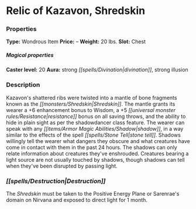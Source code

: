 ﻿---
Title: "Relic of Kazavon, Shredskin"
Type: "Wondrous Item"
Price: "–"
Weight: "20 lbs."
Slot: "Chest"
Caster level: "20"
Aura: "strong divination, strong illusion"
Description: |
  "Kazavon's shattered ribs were twisted into a mantle of bone fragments known as the _Shredskin_. The mantle grants its wearer a +6 enhancement bonus to Wisdom, a +5 resistance bonus on all saving throws, and the ability to hide in plain sight as per the shadowdancer class feature. The wearer can speak with any shadow, in a way similar to the effects of the spell _stone tell_. Shadows willingly tell the wearer what dangers they obscure and what creatures have come in contact with them in the past 24 hours. The shadows can only relate information about creatures they've enshrouded. Creatures bearing a light source are not usually touched by shadows, though shadows can tell when they've been disrupted by passing light."
Destruction: |
  "The _Shredskin_ must be taken to the Positive Energy Plane or Sarenrae's domain on Nirvana and exposed to direct light for 1 month."
Sources: "['Artifacts and Legends', 'Pathfinder #12: Crown of Fangs']"
---

# Relic of Kazavon, Shredskin

### Properties

**Type:** Wondrous Item **Price:** – **Weight:** 20 lbs. **Slot:** Chest

##### Magical properties

**Caster level:** 20 **Aura:** strong _[[spells/Divination|divination]]_, strong illusion

### Description

Kazavon's shattered ribs were twisted into a mantle of bone fragments known as the _[[monsters/Shredskin|Shredskin]]_. The mantle grants its wearer a +6 enhancement bonus to Wisdom, a +5 _[[universal monster rules/Resistance|resistance]]_ bonus on all saving throws, and the ability to hide in plain sight as per the shadowdancer class feature. The wearer can speak with any _[[items/Armor Magic Abilities/Shadow|shadow]]_, in a way similar to the effects of the spell _[[spells/Stone Tell|stone tell]]_. Shadows willingly tell the wearer what dangers they obscure and what creatures have come in contact with them in the past 24 hours. The shadows can only relate information about creatures they've enshrouded. Creatures bearing a light source are not usually touched by shadows, though shadows can tell when they've been disrupted by passing light.

### _[[spells/Destruction|Destruction]]_

The _Shredskin_ must be taken to the Positive Energy Plane or Sarenrae's domain on Nirvana and exposed to direct light for 1 month.

